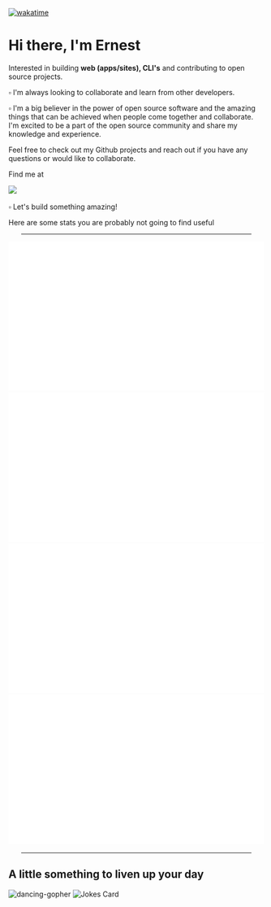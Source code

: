 
 
 [![wakatime](https://wakatime.com/badge/user/18434bcc-e58a-4b5e-bba4-b9a9796bfc7d.svg)](https://wakatime.com/@18434bcc-e58a-4b5e-bba4-b9a9796bfc7d)
 

# Hi there, I'm Ernest

Interested in building **web (apps/sites), CLI's** and contributing to open source projects.

▫️ I'm always looking to collaborate and learn from other developers.

▫️ I'm a big believer in the power of open source software and the amazing things that can be achieved when people come together and collaborate. I'm excited to be a part of the open source community and share my knowledge and experience.

Feel free to check out my Github projects and reach out if you have any questions or would like to collaborate.

Find me at

<a href="https://twitter.com/_musaubrian"><img src="https://img.shields.io/badge/twitter-%231DA1F2.svg?&style=for-the-badge&logo=twitter&logoColor=white" height=25></a> 

▫️ Let's build something amazing!


Here are some stats you are probably not going to find useful
<div align=center>
  <hr width="90%"/>
</div>
<div align=center>

![](https://raw.githubusercontent.com/musaubrian/github-stats/master/generated/overview.svg#gh-dark-mode-only)
![](https://raw.githubusercontent.com/musaubrian/github-stats/master/generated/overview.svg#gh-light-mode-only)
![](https://raw.githubusercontent.com/musaubrian/github-stats/master/generated/languages.svg#gh-dark-mode-only)
![](https://raw.githubusercontent.com/musaubrian/github-stats/master/generated/languages.svg#gh-light-mode-only)
 
</div>
  

<div align=center>
  <hr width="90%"/>
</div>




<h2> A little something to liven up your day </h2>

![dancing-gopher](https://user-images.githubusercontent.com/94367979/212128324-b530e07c-9cee-49eb-8b31-f0dfd8a76cdf.gif)
![Jokes Card](https://readme-jokes.vercel.app/api?theme=gruvbox-material)
